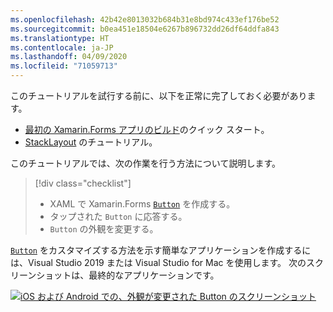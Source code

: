 ```yaml
---
ms.openlocfilehash: 42b42e8013032b684b31e8bd974c433ef176be52
ms.sourcegitcommit: b0ea451e18504e6267b896732dd26df64ddfa843
ms.translationtype: HT
ms.contentlocale: ja-JP
ms.lasthandoff: 04/09/2020
ms.locfileid: "71059713"
---
```

このチュートリアルを試行する前に、以下を正常に完了しておく必要があります。

- [最初の Xamarin.Forms アプリのビルド](~/get-started/first-app/index.md)のクイック スタート。
- [StackLayout](~/get-started/tutorials/stacklayout/index.yml) のチュートリアル。

このチュートリアルでは、次の作業を行う方法について説明します。

> [!div class="checklist"]
>
> - XAML で Xamarin.Forms [`Button`](xref:Xamarin.Forms.Button) を作成する。
> - タップされた `Button` に応答する。
> - `Button` の外観を変更する。

[`Button`](xref:Xamarin.Forms.Button) をカスタマイズする方法を示す簡単なアプリケーションを作成するには、Visual Studio 2019 または Visual Studio for Mac を使用します。 次のスクリーンショットは、最終的なアプリケーションです。

[![iOS および Android での、外観が変更された Button のスクリーンショット](../images/change-button-appearance.png "外観が変更された Button")](../images/change-button-appearance-large.png#lightbox "外観が変更された Button")

